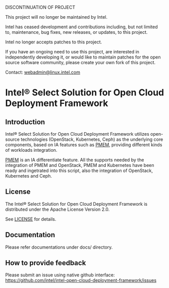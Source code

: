 DISCONTINUATION OF PROJECT

This project will no longer be maintained by Intel.

Intel has ceased development and contributions including, but not limited to, maintenance, bug fixes, new releases, or updates, to this project.  

Intel no longer accepts patches to this project.

If you have an ongoing need to use this project, are interested in independently developing it, or would like to maintain patches for the open source software community, please create your own fork of this project.  

Contact: webadmin@linux.intel.com
# Intel® Select Solution for Open Cloud Deployment Framework

## Introduction

Intel® Select Solution for Open Cloud Deployment Framework utilizes open-source technologies (OpenStack, Kubernetes, Ceph) as the underlying core components, based on IA features such as [PMEM](https://pmem.io), providing different kinds of workloads integration.

[PMEM](https://pmem.io) is an IA differentiate feature. All the supports needed by the integration of PMEM and OpenStack, PMEM and Kubernetes have been ready and ingetrated into this script, also the integration of OpenStack, Kubernetes and Ceph.

## License

The Intel® Select Solution for Open Cloud Deployment Framework is distributed under the Apache License Version 2.0.

See [LICENSE](LICENSE) for details.

## Documentation

Please refer documentations under docs/ directory.

## How to provide feedback

Please submit an issue using native github interface: https://github.com/intel/intel-open-cloud-deployment-framework/issues
